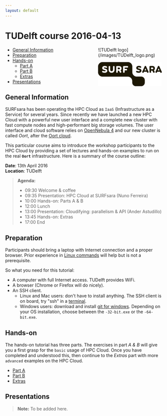 ```yaml
---
layout: default
---
```


# TUDelft course 2016-04-13

<div style="float:right;max-width:205px;" markdown="1">
![TUDelft logo](/images/TUDelft_logo.png)

![SURFsara logo](/images/SURFsara_logo.png)
</div>

* [General Information](#general) <br>
* [Preparation](#preparation) <br>
* [Hands-on](#hands-on) <br>
  * [Part A](partA)
  * [Part B](partB)
  * [Extras](extras)
* [Presentations](#presentations)

## <a name="general"></a>General Information

SURFsara has been operating the HPC Cloud as `IaaS` (Infrastructure as a Service) for several years.
Since recently we have launched a new HPC Cloud with a powerful new user interface and a complete new cluster with fast compute nodes and high-performant big storage volumes.
The user interface and cloud software relies on [OpenNebula 4](http://opennebula.org/) and our new cluster is called _Oort_, after the [Oort cloud](https://en.wikipedia.org/wiki/Oort_cloud).

This particular course aims to introduce the workshop participants to the HPC Cloud by providing a set of lectures and hands-on examples to run on the real **`Oort`** infrastructure.
Here is a summary of the course outline:

**Date**: 13th April 2016  
**Location**: TUDelft  

>**Agenda:**
> 
>* 09:30 Welcome & coffee  
>* 09:35 Presentation: HPC Cloud at SURFsara (Nuno Ferreira)
>* 10:00 Hands-on: Parts A & B
>* 12:00 Lunch   
>* 13:00 Presentation: Cloudifying: parallelism & API (Ander Astudillo)
>* 13:45 Hands-on: Extras  
>* 17:00 End  


## <a name="preparation"></a>Preparation

Participants should bring a laptop with Internet connection and a proper browser.
Prior experience in [Linux commands](http://cli.learncodethehardway.org/book/) will help but is not a prerequisite.

So what you need for this tutorial:

* A computer with full Internet access. TUDelft provides WiFi.
* A browser (Chrome or Firefox will do nicely).
* An SSH client.
  * Linux and Mac users: don't have to install anything. The SSH client is on board, try "ssh" in a [terminal](http://askubuntu.com/questions/38162/what-is-a-terminal-and-how-do-i-open-and-use-it).
  * Windows users: download and install [git for windows](https://git-for-windows.github.io/). Depending on your OS installation, choose between the `-32-bit.exe` or the `-64-bit.exe`.


## <a name="hands-on"></a> Hands-on
The hands-on tutorial has three parts. The exercises in part *A & B* will give you a first grasp for the `basic` usage of HPC Cloud. Once you have completed and understood this, then continue to the *Extras* part with more `advanced` examples on the HPC Cloud.

  * [Part A](partA)
  * [Part B](partB)
  * [Extras](extras)

## <a name="presentations"></a> Presentations

>**Note:** To be added here.
